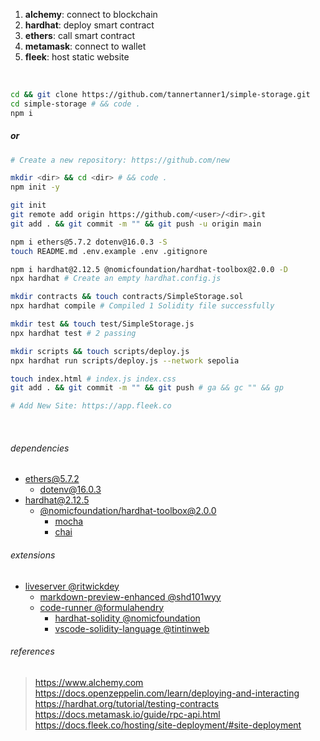 
1. **alchemy**: connect to blockchain
2. **hardhat**: deploy smart contract
3. **ethers**: call smart contract
4. __metamask__: connect to wallet
5. __fleek__: host static website

<br>

```bash
cd && git clone https://github.com/tannertanner1/simple-storage.git
cd simple-storage # && code .
npm i
```

##### or

```bash
# Create a new repository: https://github.com/new

mkdir <dir> && cd <dir> # && code .
npm init -y

git init
git remote add origin https://github.com/<user>/<dir>.git
git add . && git commit -m "" && git push -u origin main
```

```bash
npm i ethers@5.7.2 dotenv@16.0.3 -S
touch README.md .env.example .env .gitignore
```

```bash
npm i hardhat@2.12.5 @nomicfoundation/hardhat-toolbox@2.0.0 -D
npx hardhat # Create an empty hardhat.config.js

mkdir contracts && touch contracts/SimpleStorage.sol
npx hardhat compile # Compiled 1 Solidity file successfully

mkdir test && touch test/SimpleStorage.js
npx hardhat test # 2 passing

mkdir scripts && touch scripts/deploy.js
npx hardhat run scripts/deploy.js --network sepolia
```

```bash
touch index.html # index.js index.css
git add . && git commit -m "" && git push # ga && gc "" && gp

# Add New Site: https://app.fleek.co
```

<br>

###### dependencies

- [ethers@5.7.2](https://docs.ethers.org/v5)
  - [dotenv@16.0.3](https://www.dotenv.org/docs/languages/nodejs)
- [hardhat@2.12.5](https://hardhat.org/hardhat-runner/docs/getting-started#overview)
  - [@nomicfoundation/hardhat-toolbox@2.0.0](https://www.npmjs.com/package/@nomicfoundation/hardhat-toolbox/v/2.0.0)
    - [mocha](https://mochajs.org/#assertions)
    - [chai](https://www.chaijs.com/api/bdd)

###### extensions
+ [liveserver @ritwickdey](https://marketplace.visualstudio.com/items?itemName=ritwickdey.LiveServer)
  + [markdown-preview-enhanced @shd101wyy](https://marketplace.visualstudio.com/items?itemName=shd101wyy.markdown-preview-enhanced)
  + [code-runner @formulahendry](https://marketplace.visualstudio.com/items?itemName=formulahendry.code-runner)
    + [hardhat-solidity @nomicfoundation](https://marketplace.visualstudio.com/items?itemName=NomicFoundation.hardhat-solidity)
    + [vscode-solidity-language @tintinweb](https://marketplace.visualstudio.com/items?itemName=tintinweb.vscode-solidity-language)
  

###### references
> https://www.alchemy.com
https://docs.openzeppelin.com/learn/deploying-and-interacting
https://hardhat.org/tutorial/testing-contracts
https://docs.metamask.io/guide/rpc-api.html
https://docs.fleek.co/hosting/site-deployment/#site-deployment